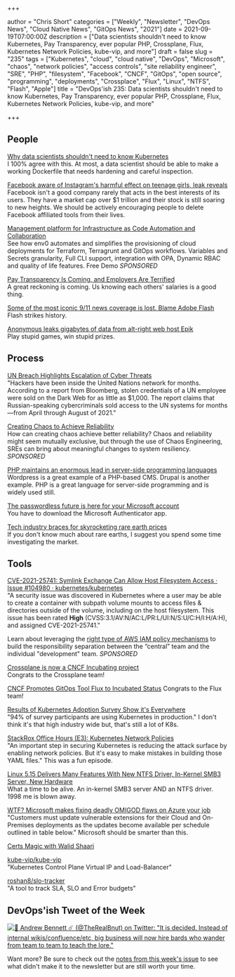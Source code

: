 +++

author = "Chris Short"
categories = ["Weekly", "Newsletter", "DevOps News", "Cloud Native News", "GitOps News", "2021"]
date = 2021-09-19T07:00:00Z
description = ["Data scientists shouldn't need to know Kubernetes, Pay Transparency, ever popular PHP, Crossplane, Flux, Kubernetes Network Policies, kube-vip, and more"]
draft = false
slug = "235"
tags = ["Kubernetes", "cloud", "cloud native", "DevOps", "Microsoft", "chaos", "network policies", "access controls", "site reliability engineer", "SRE", "PHP", "filesystem", "Facebook", "CNCF", "GitOps", "open source", "programming", "deployments", "Crossplace", "Flux", "Linux", "NTFS", "Flash", "Apple"]
title = "DevOps'ish 235: Data scientists shouldn't need to know Kubernetes, Pay Transparency, ever popular PHP, Crossplane, Flux, Kubernetes Network Policies, kube-vip, and more"

+++

## People

[Why data scientists shouldn't need to know Kubernetes](https://huyenchip.com/2021/09/13/data-science-infrastructure.html)  
I 100% agree with this. At most, a data scientist should be able to make a working Dockerfile that needs hardening and careful inspection.

[Facebook aware of Instagram's harmful effect on teenage girls, leak reveals](https://www.theguardian.com/technology/2021/sep/14/facebook-aware-instagram-harmful-effect-teenage-girls-leak-reveals)  
Facebook isn't a good company rarely that acts in the best interests of its users. They have a market cap over $1 trillion and their stock is still soaring to new heights. We should be actively encouraging people to delete Facebook affiliated tools from their lives.

[Management platform for Infrastructure as Code Automation and Collaboration](https://app.env0.com/login?utm_campaign=devopsish&utm_source=nativeads&utm_medium=newsletter)  
See how env0 automates and simplifies the provisioning of cloud deployments for Terraform, Terragrunt and GitOps workflows. Variables and Secrets granularity, Full CLI support, integration with OPA, Dynamic RBAC and quality of life features. Free Demo *SPONSORED*

[Pay Transparency Is Coming, and Employers Are Terrified](https://www.businessinsider.com/pay-transparency-salary-range-disclosure-laws-colorado-employers-terrified)  
A great reckoning is coming. Us knowing each others' salaries is a good thing.

[Some of the most iconic 9/11 news coverage is lost. Blame Adobe Flash](https://www.cnn.com/2021/09/10/tech/digital-news-coverage-9-11/index.html)  
Flash strikes history.

[Anonymous leaks gigabytes of data from alt-right web host Epik](https://arstechnica.com/information-technology/2021/09/anonymous-leaks-gigabytes-of-data-from-epik-web-host-of-gab-and-parler/)  
Play stupid games, win stupid prizes.

## Process

[UN Breach Highlights Escalation of Cyber Threats](https://www.cybereason.com/blog/un-breach-highlights-escalation-of-cyber-threats)  
"Hackers have been inside the United Nations network for months. According to a report from Bloomberg, stolen credentials of a UN employee were sold on the Dark Web for as little as $1,000. The report claims that Russian-speaking cybercriminals sold access to the UN systems for months—from April through August of 2021."

[Creating Chaos to Achieve Reliability](https://rootly.io/blog/creating-chaos-to-achieve-reliability?utm_source=devopsish&utm_medium=newsletter&utm_campaign=235&utm_id=rootly&utm_content=sre)  
How can creating chaos achieve better reliability? Chaos and reliability might seem mutually exclusive, but through the use of Chaos Engineering, SREs can bring about meaningful changes to system resiliency. *SPONSORED*

[PHP maintains an enormous lead in server-side programming languages](https://arstechnica.com/gadgets/2021/09/php-maintains-an-enormous-lead-in-server-side-programming-languages/)  
Wordpress is a great example of a PHP-based CMS. Drupal is another example. PHP is a great language for server-side programming and is widely used still.

[The passwordless future is here for your Microsoft account](https://www.microsoft.com/security/blog/2021/09/15/the-passwordless-future-is-here-for-your-microsoft-account/)  
You have to download the Microsoft Authenticator app.

[Tech industry braces for skyrocketing rare earth prices](https://asia.nikkei.com/Business/Technology/Tech-industry-braces-for-skyrocketing-rare-earth-prices)  
If you don't know much about rare earths, I suggest you spend some time investigating the market.

## Tools

[CVE-2021-25741: Symlink Exchange Can Allow Host Filesystem Access · Issue #104980 · kubernetes/kubernetes](https://github.com/kubernetes/kubernetes/issues/104980)  
"A security issue was discovered in Kubernetes where a user may be able to create a container with subpath volume mounts to access files & directories outside of the volume, including on the host filesystem. This issue has been rated **High** (CVSS:3.1/AV:N/AC:L/PR:L/UI:N/S:U/C:H/I:H/A:H), and assigned CVE-2021-25741."

Learn about leveraging the [right type of AWS IAM policy mechanisms](https://goteleport.com/blog/aws-iam-in-laymans-terms/?utm_campaign=eg&utm_medium=partner&utm_source=DevOpsish) to build the responsibility separation between the “central” team and the individual "development" team. *SPONSORED*

[Crossplane is now a CNCF Incubating project](https://blog.crossplane.io/crossplane-cncf-incubation/)  
Congrats to the Crossplane team!

[CNCF Promotes GitOps Tool Flux to Incubated Status](https://www.infoq.com/news/2021/04/cncf-gitops-flux/)
Congrats to the Flux team!

[Results of Kubernetes Adoption Survey Show it's Everywhere](https://cloud.redhat.com/blog/results-of-kubernetes-adoption-survey-show-its-everywhere)  
"94% of survey participants are using Kubernetes in production." I don't think it's that high industry wide but, that's still a lot of K8s.

[StackRox Office Hours (E3): Kubernetes Network Policies](https://www.youtube.com/watch?v=-ry8lB3CWHA)  
"An important step in securing Kubernetes is reducing the attack surface by enabling network policies. But it's easy to make mistakes in building those YAML files." This was a fun episode.

[Linux 5.15 Delivers Many Features With New NTFS Driver, In-Kernel SMB3 Server, New Hardware](https://www.phoronix.com/scan.php?page=article&item=linux-515-features&num=1)  
What a time to be alive. An in-kernel SMB3 server AND an NTFS driver. 1998 me is blown away.

[WTF? Microsoft makes fixing deadly OMIGOD flaws on Azure your job](https://www.theregister.com/2021/09/17/microsoft_manual_omigod_fixes/)  
"Customers must update vulnerable extensions for their Cloud and On-Premises deployments as the updates become available per schedule outlined in table below." Microsoft should be smarter than this.

[Certs Magic with Walid Shaari](https://www.youtube.com/watch?v=32CtP3czd0E)  

[kube-vip/kube-vip](https://github.com/kube-vip/kube-vip)  
"Kubernetes Control Plane Virtual IP and Load-Balancer"

[roshan8/slo-tracker](https://github.com/roshan8/slo-tracker)  
"A tool to track SLA, SLO and Error budgets"

## DevOps'ish Tweet of the Week

[![🌈 Andrew Bennett ☄️ (@TheRealBnut) on Twitter: "It is decided. Instead of internal wikis/confluence/etc, big business will now hire bards who wander from team to team to teach the lore."](https://shortcdn.com/file/devopsish/235-devopsish-tweet-of-the-week.png)](https://twitter.com/TheRealBnut/status/1437655865570430984)

Want more? Be sure to check out the [notes from this week's issue](https://devopsish.com/235/notes/) to see what didn't make it to the newsletter but are still worth your time.
